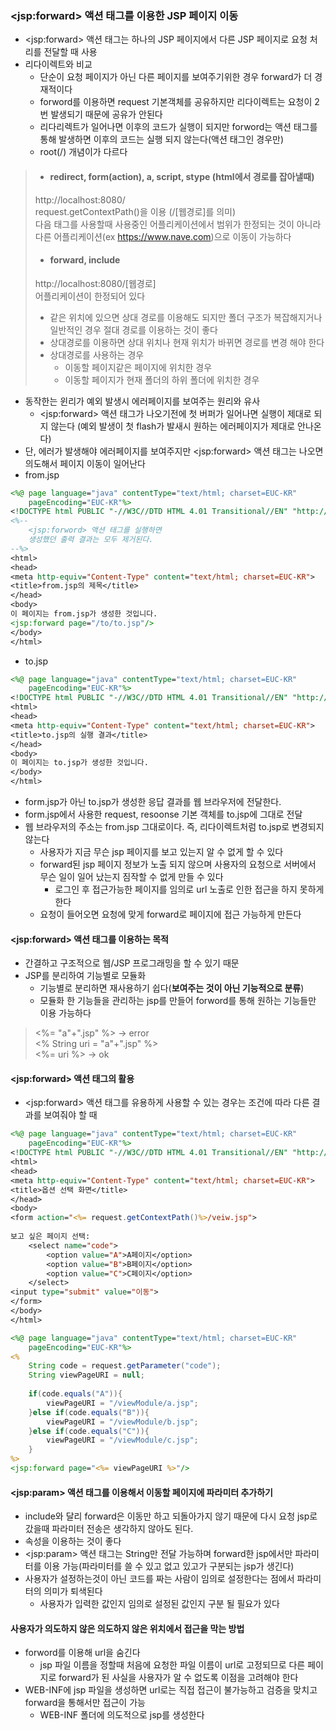 ### &lt;jsp:forward&gt; 액션 태그를 이용한 JSP 페이지 이동
* &lt;jsp:forward&gt; 액션 태그는 하나의 JSP 페이지에서 다른 JSP 페이지로 요청 처리를 전달할 때 사용
* 리다이렉트와 비교 
  * 단순이 요청 페이지가 아닌 다른 페이지를 보여주기위한 경우 forward가 더 경재적이다
  * forword를 이용하면 request 기본객체를 공유하지만 리다이렉트는 요청이 2번 발생되기 때문에 공유가 안된다
  * 리다리렉트가 일어나면 이후의 코드가 실행이 되지만 forword는 액션 태그를 통해 발생하면 이후의 코드는 실행 되지 않는다(액션 태그인 경우만)
  *  root(/) 개념이가 다르다  
> * #### redirect, form(action), a, script, stype  (html에서 경로를 잡아낼때)  
> http://localhost:8080/  
> request.getContextPath()을 이용 (/[웹경로]를 의미)  
> 다음 태그를 사용할때 사용중인 어플리케이션에서 범위가 한정되는 것이 아니라 다른 어플리케이션(ex https://www.nave.com)으로 이동이 가능하다  
> * #### forward, include  
> http://localhost:8080/[웹경로]  
> 어플리케이션이 한정되어 있다  
> * 같은 위치에 있으면 상대 경로를 이용해도 되지만 폴더 구조가 복잡해지거나 일반적인 경우 절대 경로를 이용하는 것이 좋다  
> * 상대경로를 이용하면 상대 위치나 현재 위치가 바뀌면 경로를 변경 해야 한다
> * 상대경로를 사용하는 경우
>   * 이동할 페이지같은 페이지에 위치한 경우
>   * 이동할 페이지가 현재 폴더의 하위 폴더에 위치한 경우
* 동작한는 윈리가 예외 발생시 에러페이지를 보여주는 원리와 유사
  * &lt;jsp:forward&gt; 액션 태그가 나오기전에 첫 버퍼가 일어나면 실행이 제대로 되지 않는다 (예외 발생이 첫 flash가 발새시 원하는 에러페이지가 제대로 안나온다)
* 단, 에러가 발생해야 에러페이지를 보여주지만 &lt;jsp:forward&gt; 액션 태그는 나오면 의도해서 페이지 이동이 일어난다
* from.jsp
```jsp
<%@ page language="java" contentType="text/html; charset=EUC-KR"
    pageEncoding="EUC-KR"%>
<!DOCTYPE html PUBLIC "-//W3C//DTD HTML 4.01 Transitional//EN" "http://www.w3.org/TR/html4/loose.dtd">
<%--
	<jsp:forword> 액션 태그를 실행하면
	생성했던 출력 결과는 모두 제거된다.
--%>
<html>
<head>
<meta http-equiv="Content-Type" content="text/html; charset=EUC-KR">
<title>from.jsp의 제목</title>
</head>
<body>
이 페이지는 from.jsp가 생성한 것입니다.
<jsp:forward page="/to/to.jsp"/>
</body>
</html>
```
* to.jsp
```jsp
<%@ page language="java" contentType="text/html; charset=EUC-KR"
    pageEncoding="EUC-KR"%>
<!DOCTYPE html PUBLIC "-//W3C//DTD HTML 4.01 Transitional//EN" "http://www.w3.org/TR/html4/loose.dtd">
<html>
<head>
<meta http-equiv="Content-Type" content="text/html; charset=EUC-KR">
<title>to.jsp의 실행 결과</title>
</head>
<body>
이 페이지는 to.jsp가 생성한 것입니다.
</body>
</html>
```
* form.jsp가 아닌 to.jsp가 생성한 응답 결과를 웹 브라우저에 전달한다.
* form.jsp에서 사용한 request, resoonse 기본 객체를 to.jsp에 그대로 전달
* 웹 브라우저의 주소는 from.jsp 그대로이다. 즉, 리다이렉트처럼 to.jsp로 변경되지 않는다
  * 사용자가 지금 무슨 jsp 페이지를 보고 있는지 알 수 없게 할 수 있다
  * forward된 jsp 페이지 정보가 노출 되지 않으며 사용자의 요청으로 서버에서 무슨 일이 일어 났는지 짐작할 수 없게 만들 수 있다
    * 로그인 후 접근가능한 페이지를 임의로 url 노출로 인한 접근을 하지 못하게 한다
  * 요청이 들어오면 요청에 맞게 forward로 페이지에 접근 가능하게 만든다
#### &lt;jsp:forward&gt; 액션 태그를 이용하는 목적
* 간결하고 구조적으로 웹/JSP 프로그래밍을 할 수 있기 때문
* JSP를 분리하여 기능별로 모듈화
  * 기능별로 분리하면 재사용하기 쉽다(**보여주는 것이 아닌 기능적으로 분류**)
  * 모듈화 한 기능들을 관리하는 jsp를 만들어 forword를 통해 원하는 기능들만 이용 가능하다
> <%= "a"+".jsp" %> -> error  
> <% String uri = "a"+".jsp" %>  
> <%= uri %> -> ok  
#### &lt;jsp:forward&gt; 액션 태그의 활용
* &lt;jsp:forward&gt; 액션 태그를 유용하게 사용할 수 있는 경우는 조건에 따라 다른 결과를 보여줘야 할 때
```jsp
<%@ page language="java" contentType="text/html; charset=EUC-KR"
    pageEncoding="EUC-KR"%>
<!DOCTYPE html PUBLIC "-//W3C//DTD HTML 4.01 Transitional//EN" "http://www.w3.org/TR/html4/loose.dtd">
<html>
<head>
<meta http-equiv="Content-Type" content="text/html; charset=EUC-KR">
<title>옵션 선택 화면</title>
</head>
<body>
<form action="<%= request.getContextPath()%>/veiw.jsp">
	
보고 싶은 페이지 선택:
	<select name="code">
		<option value="A">A페이지</option>
		<option value="B">B페이지</option>
		<option value="C">C페이지</option>
	</select>
<input type="submit" value="이동">
</form>
</body>
</html>
```
```jsp
<%@ page language="java" contentType="text/html; charset=EUC-KR"
    pageEncoding="EUC-KR"%>
<%
	String code = request.getParameter("code");
	String viewPageURI = null;
	
	if(code.equals("A")){
		viewPageURI = "/viewModule/a.jsp";
	}else if(code.equals("B")){
		viewPageURI = "/viewModule/b.jsp";
	}else if(code.equals("C")){
		viewPageURI = "/viewModule/c.jsp";
	}
%>
<jsp:forward page="<%= viewPageURI %>"/>
```
#### &lt;jsp:param&gt; 액션 태그를 이용해서 이동할 페이지에 파라미터 추가하기
* include와 달리 forward은 이동만 하고 되돌아가지 않기 때문에 다시 요청 jsp로 갔을때 파라미터 전송은 생각하지 않아도 된다. 
* 속성을 이용하는 것이 좋다
* &lt;jsp:param&gt; 액션 태그는 String만 전달 가능하며 forward한 jsp에서만 파라미터를 이용 가능(파라미터를 쓸 수 있고 없고 있고가 구분되는 jsp가 생긴다)
* 사용자가 설정하는것이 아닌 코드를 짜는 사람이 임의로 설정한다는 점에서 파라미터의 의미가 퇴색된다
	* 사용자가 입력한 값인지 임의로 설정된 값인지 구분 될 필요가 있다
#### 사용자가 의도하지 않은 의도하지 않은 위치에서 접근을 막는 방법
* forword를 이용해 url을 숨긴다
	* jsp 파일 이름을 정할때 처음에 요청한 파일 이름이 url로 고정되므로 다른 페이지로 forward가 된 사실을 사용자가 알 수 없도록 이점을 고려해야 한다
* WEB-INF에 jsp 파일을 생성하면 url로는 직접 접근이 불가능하고 검증을 맞치고 forward을 통해서만 접근이 가능
	* WEB-INF 폴더에 의도적으로 jsp를 생성한다 
